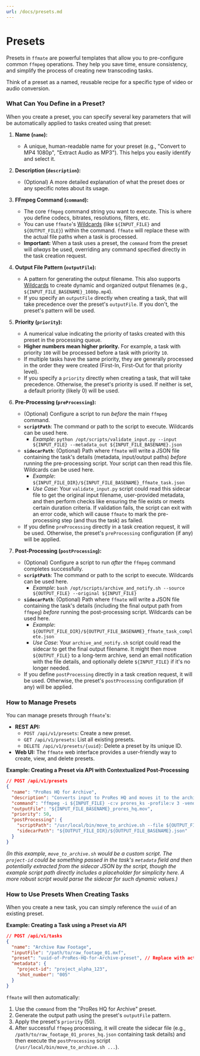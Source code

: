 ```yaml
---
url: /docs/presets.md
---
```

# Presets

Presets in `ffmate` are powerful templates that allow you to pre-configure common `ffmpeg` operations. They help you save time, ensure consistency, and simplify the process of creating new transcoding tasks.

Think of a preset as a named, reusable recipe for a specific type of video or audio conversion.

### What Can You Define in a Preset?

When you create a preset, you can specify several key parameters that will be automatically applied to tasks created using that preset:

1. **Name (`name`):**
   * A unique, human-readable name for your preset (e.g., "Convert to MP4 1080p", "Extract Audio as MP3"). This helps you easily identify and select it.

2. **Description (`description`):**
   * (Optional) A more detailed explanation of what the preset does or any specific notes about its usage.

3. **FFmpeg Command (`command`):**
   * The core `ffmpeg` command string you want to execute. This is where you define codecs, bitrates, resolutions, filters, etc.
   * You can use `ffmate`'s [Wildcards](#wildcards) (like `${INPUT_FILE}` and `${OUTPUT_FILE}`) within the command. `ffmate` will replace these with the actual file paths when a task is processed.
   * **Important:** When a task uses a preset, the `command` from the preset will *always* be used, overriding any command specified directly in the task creation request.

4. **Output File Pattern (`outputFile`):**
   * A pattern for generating the output filename. This also supports [Wildcards](#wildcards) to create dynamic and organized output filenames (e.g., `${INPUT_FILE_BASENAME}_1080p.mp4`).
   * If you specify an `outputFile` directly when creating a task, that will take precedence over the preset's `outputFile`. If you don't, the preset's pattern will be used.

5. **Priority (`priority`):**
   * A numerical value indicating the priority of tasks created with this preset in the processing queue.
   * **Higher numbers mean higher priority.** For example, a task with priority `100` will be processed before a task with priority `10`.
   * If multiple tasks have the same priority, they are generally processed in the order they were created (First-In, First-Out for that priority level).
   * If you specify a `priority` directly when creating a task, that will take precedence. Otherwise, the preset's priority is used. If neither is set, a default priority (likely 0) will be used.

6. **Pre-Processing (`preProcessing`):**
   * (Optional) Configure a script to run *before* the main `ffmpeg` command.
   * **`scriptPath`**: The command or path to the script to execute. Wildcards can be used here.
     * *Example*: `python /opt/scripts/validate_input.py --input ${INPUT_FILE} --metadata_out ${INPUT_FILE_BASENAME}.json`
   * **`sidecarPath`**: (Optional) Path where `ffmate` will write a JSON file containing the task's details (metadata, input/output paths) *before* running the pre-processing script. Your script can then read this file. Wildcards can be used here.
     * *Example*: `${INPUT_FILE_DIR}/${INPUT_FILE_BASENAME}_ffmate_task.json`
     * *Use Case*: Your `validate_input.py` script could read this sidecar file to get the original input filename, user-provided metadata, and then perform checks like ensuring the file exists or meets certain duration criteria. If validation fails, the script can exit with an error code, which will cause `ffmate` to mark the pre-processing step (and thus the task) as failed.
   * If you define `preProcessing` directly in a task creation request, it will be used. Otherwise, the preset's `preProcessing` configuration (if any) will be applied.

7. **Post-Processing (`postProcessing`):**
   * (Optional) Configure a script to run *after* the `ffmpeg` command completes successfully.
   * **`scriptPath`**: The command or path to the script to execute. Wildcards can be used here.
     * *Example*: `bash /opt/scripts/archive_and_notify.sh --source ${OUTPUT_FILE} --original ${INPUT_FILE}`
   * **`sidecarPath`**: (Optional) Path where `ffmate` will write a JSON file containing the task's details (including the final output path from `ffmpeg`) *before* running the post-processing script. Wildcards can be used here.
     * *Example*: `${OUTPUT_FILE_DIR}/${OUTPUT_FILE_BASENAME}_ffmate_task_complete.json`
     * *Use Case*: Your `archive_and_notify.sh` script could read the sidecar to get the final output filename. It might then move `${OUTPUT_FILE}` to a long-term archive, send an email notification with the file details, and optionally delete `${INPUT_FILE}` if it's no longer needed.
   * If you define `postProcessing` directly in a task creation request, it will be used. Otherwise, the preset's `postProcessing` configuration (if any) will be applied.

### How to Manage Presets

You can manage presets through `ffmate`'s:

* **REST API:**
  * `POST /api/v1/presets`: Create a new preset.
  * `GET /api/v1/presets`: List all existing presets.
  * `DELETE /api/v1/presets/{uuid}`: Delete a preset by its unique ID.
* **Web UI:** The `ffmate` web interface provides a user-friendly way to create, view, and delete presets.

**Example: Creating a Preset via API with Contextualized Post-Processing**

```json
// POST /api/v1/presets
{
  "name": "ProRes HQ for Archive",
  "description": "Converts input to ProRes HQ and moves it to the archive.",
  "command": "ffmpeg -i ${INPUT_FILE} -c:v prores_ks -profile:v 3 -vendor apl0 -bits_per_mb 8000 -pix_fmt yuv422p10le -c:a pcm_s16le ${OUTPUT_FILE}",
  "outputFile": "${INPUT_FILE_BASENAME}_prores_hq.mov",
  "priority": 50,
  "postProcessing": {
    "scriptPath": "/usr/local/bin/move_to_archive.sh --file ${OUTPUT_FILE} --project-id some_project_id_from_metadata",
    "sidecarPath": "${OUTPUT_FILE_DIR}/${OUTPUT_FILE_BASENAME}.json"
  }
}
```

*(In this example, `move_to_archive.sh` would be a custom script. The `project-id` could be something passed in the task's `metadata` field and then potentially extracted from the sidecar JSON by the script, though the example script path directly includes a placeholder for simplicity here. A more robust script would parse the sidecar for such dynamic values.)*

### How to Use Presets When Creating Tasks

When you create a new task, you can simply reference the `uuid` of an existing preset.

**Example: Creating a Task using a Preset via API**

```json
// POST /api/v1/tasks
{
  "name": "Archive Raw Footage",
  "inputFile": "/path/to/raw_footage_01.mxf",
  "preset": "uuid-of-ProRes-HQ-for-Archive-preset", // Replace with actual preset UUID
  "metadata": {
    "project-id": "project_alpha_123",
    "shot_number": "005"
  }
}
```

`ffmate` will then automatically:

1. Use the `command` from the "ProRes HQ for Archive" preset.
2. Generate the output path using the preset's `outputFile` pattern.
3. Apply the preset's `priority` (50).
4. After successful `ffmpeg` processing, it will create the sidecar file (e.g., `/path/to/raw_footage_01_prores_hq.json` containing task details) and then execute the `postProcessing` script (`/usr/local/bin/move_to_archive.sh ...`).
